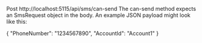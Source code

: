 Post http://localhost:5115/api/sms/can-send
The can-send method expects an SmsRequest object in the body. An example JSON payload might look like this:

{
    "PhoneNumber": "1234567890",
    "AccountId": "Account1"
}

